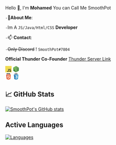 Hello 👋, I'm **Mohamed** You can Call Me SmoothPot

`-`🌱**About Me**:

`-`Im A `JS/Java/Html/CSS` **Developer**

`-`📫 **Contact**:

`-`~~Only Discord~~ ! `SmoothPot#7804`

**Official Thunder Co-Founder** [Thunder Server Link](https://discord.gg/NhWE3ZFwHm)

<code><img height="20" src="https://raw.githubusercontent.com/github/explore/80688e429a7d4ef2fca1e82350fe8e3517d3494d/topics/javascript/javascript.png"></code>
<code><img height="20" src="https://raw.githubusercontent.com/github/explore/80688e429a7d4ef2fca1e82350fe8e3517d3494d/topics/nodejs/nodejs.png"></code>   
<code><img height="20" src="https://raw.githubusercontent.com/github/explore/80688e429a7d4ef2fca1e82350fe8e3517d3494d/topics/html/html.png"></code>
<code><img height="20" src="https://raw.githubusercontent.com/github/explore/80688e429a7d4ef2fca1e82350fe8e3517d3494d/topics/css/css.png"></code>

<!---
M0hameeed/M0hameeed is a ✨ special ✨ repository because its `README.md` (this file) appears on your GitHub profile.
You can click the Preview link to take a look at your changes.
--->
 
## 📈 GitHub Stats
[![SmoothPot's GitHub stats](https://github-readme-stats.vercel.app/api?username=M0hameeed&show_icons=true&count_private=true&icon_color=0000fd&title_color=ff0000)](https://Thunder)

## Active Languages
[![Languages](https://github-readme-stats.vercel.app/api/top-langs/?username=M0hameeed&theme=light&hide_langs_below=1)](https://github.com/M0hameeed)
